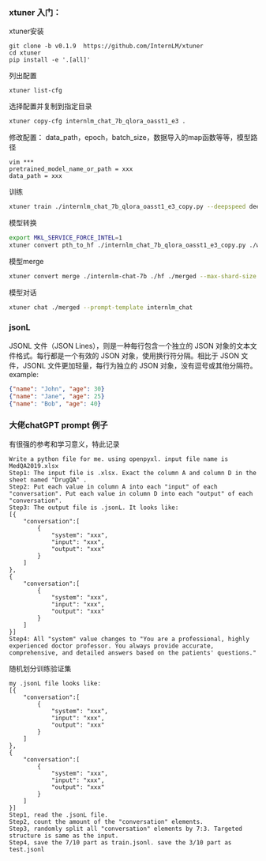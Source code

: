 ### xtuner 入门：
xtuner安装
```
git clone -b v0.1.9  https://github.com/InternLM/xtuner
cd xtuner
pip install -e '.[all]'
```
列出配置
```
xtuner list-cfg
```
选择配置并复制到指定目录
```bash
xtuner copy-cfg internlm_chat_7b_qlora_oasst1_e3 .
```
修改配置：
data_path，epoch，batch_size，数据导入的map函数等等，模型路径
```
vim ***
pretrained_model_name_or_path = xxx
data_path = xxx
```
训练
```bash
xtuner train ./internlm_chat_7b_qlora_oasst1_e3_copy.py --deepspeed deepspeed_zero2
```
模型转换
```bash
export MKL_SERVICE_FORCE_INTEL=1
xtuner convert pth_to_hf ./internlm_chat_7b_qlora_oasst1_e3_copy.py ./work_dirs/internlm_chat_7b_qlora_oasst1_e3_copy/epoch_1.pth ./hf
```
模型merge
```bash
xtuner convert merge ./internlm-chat-7b ./hf ./merged --max-shard-size 2GB
```
模型对话
```bash
xtuner chat ./merged --prompt-template internlm_chat
```
### jsonL
JSONL 文件（JSON Lines），则是一种每行包含一个独立的 JSON 对象的文本文件格式。每行都是一个有效的 JSON 对象，使用换行符分隔。相比于 JSON 文件，JSONL 文件更加轻量，每行为独立的 JSON 对象，没有逗号或其他分隔符。
example:
```json lines
{"name": "John", "age": 30}
{"name": "Jane", "age": 25}
{"name": "Bob", "age": 40}
```
### 大佬chatGPT prompt 例子
有很强的参考和学习意义，特此记录
```
Write a python file for me. using openpyxl. input file name is MedQA2019.xlsx
Step1: The input file is .xlsx. Exact the column A and column D in the sheet named "DrugQA" .
Step2: Put each value in column A into each "input" of each "conversation". Put each value in column D into each "output" of each "conversation".
Step3: The output file is .jsonL. It looks like:
[{
    "conversation":[
        {
            "system": "xxx",
            "input": "xxx",
            "output": "xxx"
        }
    ]
},
{
    "conversation":[
        {
            "system": "xxx",
            "input": "xxx",
            "output": "xxx"
        }
    ]
}]
Step4: All "system" value changes to "You are a professional, highly experienced doctor professor. You always provide accurate, comprehensive, and detailed answers based on the patients' questions."
```
随机划分训练验证集
```
my .jsonL file looks like:
[{
    "conversation":[
        {
            "system": "xxx",
            "input": "xxx",
            "output": "xxx"
        }
    ]
},
{
    "conversation":[
        {
            "system": "xxx",
            "input": "xxx",
            "output": "xxx"
        }
    ]
}]
Step1, read the .jsonL file.
Step2, count the amount of the "conversation" elements.
Step3, randomly split all "conversation" elements by 7:3. Targeted structure is same as the input.
Step4, save the 7/10 part as train.jsonl. save the 3/10 part as test.jsonl
```